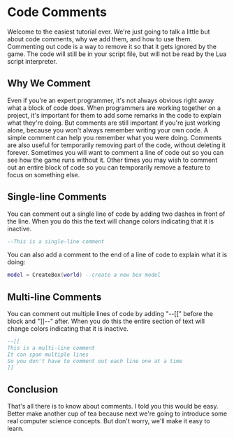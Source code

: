 # Code Comments

Welcome to the easiest tutorial ever.  We're just going to talk a little but about code comments, why we add them, and how to use them.  Commenting out code is a way to remove it so that it gets ignored by the game.  The code will still be in your script file, but will not be read by the Lua script interpreter.

## Why We Comment

Even if you're an expert programmer, it's not always obvious right away what a block of code does.  When programmers are working together on a project, it's important for them to add some remarks in the code to explain what they're doing.  But comments are still important if you're just working alone, because you won't always remember writing your own code.  A simple comment can help you remember what you were doing.
Comments are also useful for temporarily removing part of the code, without deleting it forever.  Sometimes you will want to comment a line of code out so you can see how the game runs without it.  Other times you may wish to comment out an entire block of code so you can temporarily remove a feature to focus on something else.

## Single-line Comments

You can comment out a single line of code by adding two dashes in front of the line.  When you do this the text will change colors indicating that it is inactive.

```lua
--This is a single-line comment
```

You can also add a comment to the end of a line of code to explain what it is doing:

```lua
model = CreateBox(world) --create a new box model
```

## Multi-line Comments

You can comment out multiple lines of code by adding "--[[" before the block and "]]--" after.  When you do this the entire section of text will change colors indicating that it is inactive.

```lua
--[[
This is a multi-line comment
It can span multiple lines
So you don't have to comment out each line one at a time
]]
```

## Conclusion

That's all there is to know about comments.  I told you this would be easy.  Better make another cup of tea because next we're going to introduce some real computer science concepts.  But don't worry, we'll make it easy to learn.
